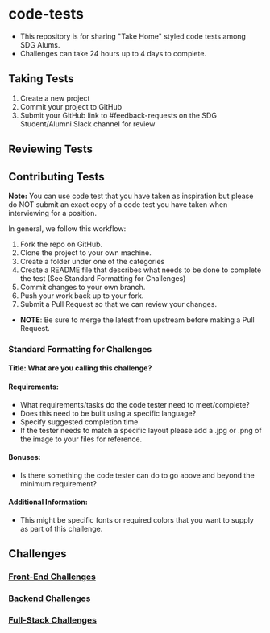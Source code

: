 # code-tests

- This repository is for sharing "Take Home" styled code tests among SDG Alums.
- Challenges can take 24 hours up to 4 days to complete.

## Taking Tests

1. Create a new project
2. Commit your project to GitHub
3. Submit your GitHub link to #feedback-requests on the SDG Student/Alumni Slack channel for review

## Reviewing Tests

## Contributing Tests

**Note:** You can use code test that you have taken as inspiration but please do NOT submit an exact copy of a code test you have taken when interviewing for a position.

In general, we follow this workflow:

1. Fork the repo on GitHub.
2. Clone the project to your own machine.
3. Create a folder under one of the categories
4. Create a README file that describes what needs to be done to complete the test (See Standard Formatting for Challenges)
5. Commit changes to your own branch.
6. Push your work back up to your fork.
7. Submit a Pull Request so that we can review your changes.

- **NOTE**: Be sure to merge the latest from upstream before making a Pull Request.

### Standard Formatting for Challenges

#### Title: What are you calling this challenge?

#### Requirements:

- What requirements/tasks do the code tester need to meet/complete?
- Does this need to be built using a specific language?
- Specify suggested completion time
- If the tester needs to match a specific layout please add a .jpg or .png of the image to your files for reference.

#### Bonuses:

- Is there something the code tester can do to go above and beyond the minimum requirement?

#### Additional Information:

- This might be specific fonts or required colors that you want to supply as part of this challenge.

## Challenges

### [Front-End Challenges](./front-end)

### [Backend Challenges](./backend)

### [Full-Stack Challenges](./full-stack)
